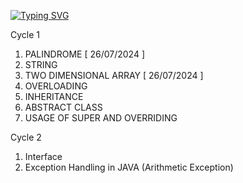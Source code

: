 [![Typing SVG](https://readme-typing-svg.demolab.com?font=Bodoni+Moda+SC&size=30&pause=1000&width=435&lines=S3-OOPS-in-JAVA-LAB_SJCET_23-27;KTU+KSL+203;SYLLABUS+-+2019+KTU+SCHEME)](https://git.io/typing-svg)

Cycle 1
1. PALINDROME [ 26/07/2024 ]
2. STRING
3. TWO DIMENSIONAL ARRAY [ 26/07/2024 ]
4. OVERLOADING
5. INHERITANCE
6. ABSTRACT CLASS
7. USAGE OF SUPER AND OVERRIDING

Cycle 2
1. Interface
2. Exception Handling in JAVA (Arithmetic Exception)
